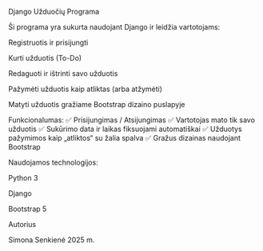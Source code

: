 Django Užduočių Programa

Ši programa yra sukurta naudojant Django ir leidžia vartotojams:

Registruotis ir prisijungti

Kurti užduotis (To-Do)

Redaguoti ir ištrinti savo užduotis

Pažymėti užduotis kaip atliktas (arba atžymėti)

Matyti užduotis gražiame Bootstrap dizaino puslapyje

Funkcionalumas:
✅ Prisijungimas / Atsijungimas
✅ Vartotojas mato tik savo užduotis
✅ Sukūrimo data ir laikas fiksuojami automatiškai
✅ Užduotys pažymimos kaip „atliktos“ su žalia spalva
✅ Gražus dizainas naudojant Bootstrap

Naudojamos technologijos:

Python 3

Django

Bootstrap 5


Autorius

Simona Senkienė 2025 m.

